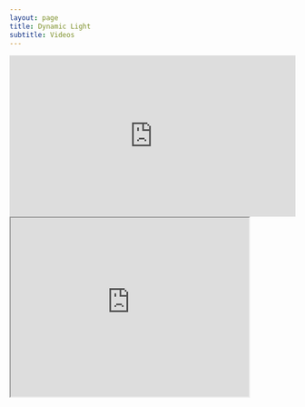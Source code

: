 ```yaml
---
layout: page
title: Dynamic Light
subtitle: Videos
---
```

<div style="position:relative;height:0;padding-bottom:56.25%">
  <iframe src="https://www.youtube.com/embed/szYp62AHbGQ?ecver=2" style="position:absolute;width:100%;height:100%;left:0" width="640" height="360" frameborder="0" allow="autoplay; encrypted-media" allowfullscreen>
  </iframe>
</div>

<div>
  <iframe width="420" height="315"
  src="https://www.youtube.com/embed/BhNg6djiNUo?autoplay=1">
</iframe>

